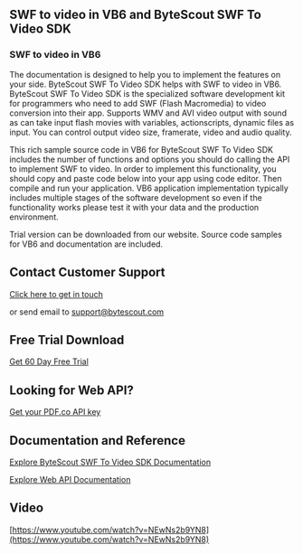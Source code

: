 ## SWF to video in VB6 and ByteScout SWF To Video SDK

### SWF to video in VB6

The documentation is designed to help you to implement the features on your side. ByteScout SWF To Video SDK helps with SWF to video in VB6. ByteScout SWF To Video SDK is the specialized software development kit for programmers who need to add SWF (Flash Macromedia) to video conversion into their app. Supports WMV and AVI video output with sound as can take input flash movies with variables, actionscripts, dynamic files as input. You can control output video size, framerate, video and audio quality.

This rich sample source code in VB6 for ByteScout SWF To Video SDK includes the number of functions and options you should do calling the API to implement SWF to video. In order to implement this functionality, you should copy and paste code below into your app using code editor. Then compile and run your application. VB6 application implementation typically includes multiple stages of the software development so even if the functionality works please test it with your data and the production environment.

Trial version can be downloaded from our website. Source code samples for VB6 and documentation are included.

## Contact Customer Support

[Click here to get in touch](https://bytescout.zendesk.com/hc/en-us/requests/new?subject=ByteScout%20SWF%20To%20Video%20SDK%20Question)

or send email to [support@bytescout.com](mailto:support@bytescout.com?subject=ByteScout%20SWF%20To%20Video%20SDK%20Question) 

## Free Trial Download

[Get 60 Day Free Trial](https://bytescout.com/download/web-installer?utm_source=github-readme)

## Looking for Web API? 

[Get your PDF.co API key](https://pdf.co/documentation/api?utm_source=github-readme)

## Documentation and Reference

[Explore ByteScout SWF To Video SDK Documentation](https://bytescout.com/documentation/index.html?utm_source=github-readme)

[Explore Web API Documentation](https://pdf.co/documentation/api?utm_source=github-readme)

## Video

[https://www.youtube.com/watch?v=NEwNs2b9YN8](https://www.youtube.com/watch?v=NEwNs2b9YN8)